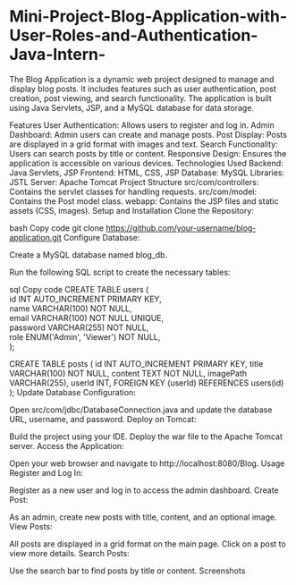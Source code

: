 # Mini-Project-Blog-Application-with-User-Roles-and-Authentication-Java-Intern-

The Blog Application is a dynamic web project designed to manage and display blog posts. It includes features such as user authentication, post creation, post viewing, and search functionality. The application is built using Java Servlets, JSP, and a MySQL database for data storage.

Features
User Authentication: Allows users to register and log in.
Admin Dashboard: Admin users can create and manage posts.
Post Display: Posts are displayed in a grid format with images and text.
Search Functionality: Users can search posts by title or content.
Responsive Design: Ensures the application is accessible on various devices.
Technologies Used
Backend: Java Servlets, JSP
Frontend: HTML, CSS, JSP
Database: MySQL
Libraries: JSTL
Server: Apache Tomcat
Project Structure
src/com/controllers: Contains the servlet classes for handling requests.
src/com/model: Contains the Post model class.
webapp: Contains the JSP files and static assets (CSS, images).
Setup and Installation
Clone the Repository:

bash
Copy code
git clone https://github.com/your-username/blog-application.git
Configure Database:

Create a MySQL database named blog_db.

Run the following SQL script to create the necessary tables:

sql
Copy code
CREATE TABLE users ( </br>
    id INT AUTO_INCREMENT PRIMARY KEY, </br>
    name VARCHAR(100) NOT NULL, </br>
    email VARCHAR(100) NOT NULL UNIQUE, </br>
    password VARCHAR(255) NOT NULL, </br>
    role ENUM('Admin', 'Viewer') NOT NULL, </br>
);


CREATE TABLE posts (
    id INT AUTO_INCREMENT PRIMARY KEY,
    title VARCHAR(100) NOT NULL,
    content TEXT NOT NULL,
    imagePath VARCHAR(255),
    userId INT,
    FOREIGN KEY (userId) REFERENCES users(id)
);
Update Database Configuration:

Open src/com/jdbc/DatabaseConnection.java and update the database URL, username, and password.
Deploy on Tomcat:

Build the project using your IDE.
Deploy the war file to the Apache Tomcat server.
Access the Application:

Open your web browser and navigate to http://localhost:8080/Blog.
Usage
Register and Log In:

Register as a new user and log in to access the admin dashboard.
Create Post:

As an admin, create new posts with title, content, and an optional image.
View Posts:

All posts are displayed in a grid format on the main page.
Click on a post to view more details.
Search Posts:

Use the search bar to find posts by title or content.
Screenshots
